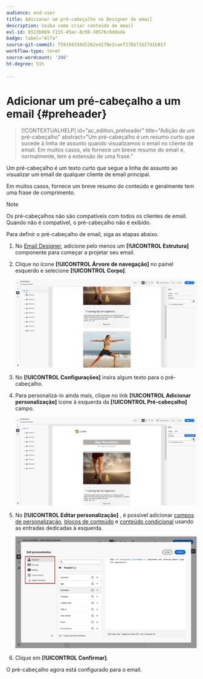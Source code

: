 ```yaml
---
audience: end-user
title: Adicionar um pré-cabeçalho no Designer de email
description: Saiba como criar conteúdo de email
exl-id: 8513b069-7155-45ac-8c98-38576c9ddeda
badge: label="Alfa"
source-git-commit: f59194334d5262e4270e2caef276b71b27d1b81f
workflow-type: tm+mt
source-wordcount: '208'
ht-degree: 51%

---
```


# Adicionar um pré-cabeçalho a um email {#preheader}

>[!CONTEXTUALHELP]
>id="ac_edition_preheader"
>title="Adição de um pré-cabeçalho"
>abstract="Um pré-cabeçalho é um resumo curto que sucede à linha de assunto quando visualizamos o email no cliente de email. Em muitos casos, ele fornece um breve resumo do email e, normalmente, tem a extensão de uma frase."

Um pré-cabeçalho é um texto curto que segue a linha de assunto ao visualizar um email de qualquer cliente de email principal.

Em muitos casos, fornece um breve resumo do conteúdo e geralmente tem uma frase de comprimento.

>[!NOTE]
>
>Os pré-cabeçalhos não são compatíveis com todos os clientes de email. Quando não é compatível, o pré-cabeçalho não é exibido.

Para definir o pré-cabeçalho de email, siga as etapas abaixo.

1. No [Email Designer](create-email-content.md), adicione pelo menos um **[!UICONTROL Estrutura]** componente para começar a projetar seu email.

1. Clique no ícone **[!UICONTROL Árvore de navegação]** no painel esquerdo e selecione **[!UICONTROL Corpo]**.

   ![](assets/preheader_body.png)

1. No **[!UICONTROL Configurações]** insira algum texto para o pré-cabeçalho.

1. Para personalizá-lo ainda mais, clique no link **[!UICONTROL Adicionar personalização]** ícone à esquerda da **[!UICONTROL Pré-cabeçalho]** campo.

   ![](assets/preheader_body_settings.png)

1. No **[!UICONTROL Editar personalização]** , é possível adicionar [campos de personalização](../personalization/personalize.md), [blocos de conteúdo](../personalization/content-blocks.md) e [conteúdo condicional](../personalization/conditions.md) usando as entradas dedicadas à esquerda.

   ![](assets/preheader_body_personalization.png)

1. Clique em **[!UICONTROL Confirmar]**.

O pré-cabeçalho agora está configurado para o email.

